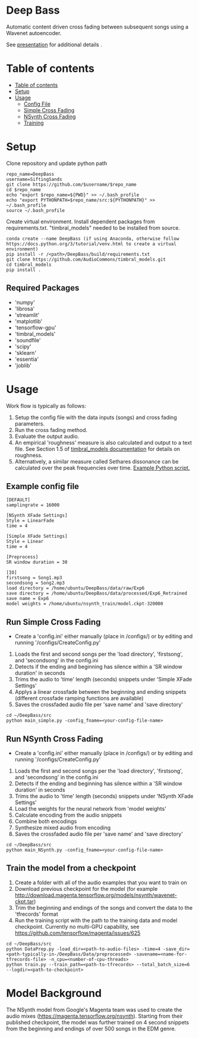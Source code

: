 # Deep Bass
Automatic content driven cross fading between subsequent songs using a Wavenet autoencoder.

See [presentation](http://bit.ly/2DZyzni) for additional details .


Table of contents
=================

<!--ts-->
   * [Table of contents](#table-of-contents)
   * [Setup](#setup)
   * [Usage](#usage)
      * [Config File](#example-config-file)
      * [Simple Cross Fading](#run-simple-cross-fading)
      * [NSynth Cross Fading](#run-nsynth-cross-fading)
      * [Training](#train-the-model-from-a-checkpoint)
<!--te-->

Setup
=====
Clone repository and update python path
```
repo_name=DeepBass 
username=SiftingSands
git clone https://github.com/$username/$repo_name
cd $repo_name
echo "export $repo_name=${PWD}" >> ~/.bash_profile
echo "export PYTHONPATH=$repo_name/src:${PYTHONPATH}" >> ~/.bash_profile
source ~/.bash_profile
```
Create virtual environment. Install dependent packages from requirements.txt. "timbral_models" needed to be installed from source.
```
conda create --name DeepBass (if using Anaconda, otherwise follow https://docs.python.org/3/tutorial/venv.html to create a virtual environment)
pip install -r /<path>/DeepBass/build/requirements.txt
git clone https://github.com/AudioCommons/timbral_models.git
cd timbral_models
pip install .
```

## Required Packages
- 'numpy'
- 'librosa'
- 'streamlit'
- 'matplotlib'
- 'tensorflow-gpu'
- 'timbral_models'
- 'soundfile'
- 'scipy'
- 'sklearn'
- 'essentia'
- 'joblib'

Usage
=====

Work flow is typically as follows:
1. Setup the config file with the data inputs (songs) and cross fading parameters.
2. Run the cross fading method.
3. Evaluate the output audio. 
4. An empirical 'roughness' measure is also calculated and output to a text file. See Section 1.5 of [timbral_models documentation](https://www.audiocommons.org/assets/files/AC-WP5-SURREY-D5.2%20First%20prototype%20of%20timbral%20characterisation%20tools%20for%20semantically%20annotating%20non-musical%20content.pdf) for details on roughness.
5. Alternatively, a similar measure called Sethares dissonance can be calculated over the peak frequencies over time. [Example Python script.](https://gist.github.com/endolith/3066664)

Example config file
-----
```
[DEFAULT]
samplingrate = 16000

[NSynth XFade Settings]
Style = LinearFade
time = 4

[Simple XFade Settings]
Style = Linear
time = 4

[Preprocess]
SR window duration = 30

[IO]
firstsong = Song1.mp3
secondsong = Song2.mp3
load directory = /home/ubuntu/DeepBass/data/raw/Exp6
save directory = /home/ubuntu/DeepBass/data/processed/Exp6_Retrained
save name = Exp6
model weights = /home/ubuntu/nsynth_train/model.ckpt-320000
```

Run Simple Cross Fading
-----
- Create a 'config.ini' either manually (place in /configs/) or by editing and running '/configs/CreateConfig.py'
1. Loads the first and second songs per the 'load directory', 'firstsong', and 'secondsong' in the config.ini
2. Detects if the ending and beginning has silence within a 'SR window duration' in seconds
3. Trims the audio to 'time' length (seconds) snippets under 'Simple XFade Settings'
4. Applys a linear crossfade between the beginning and ending snippets (different crossfade ramping functions are available)
5. Saves the crossfaded audio file per 'save name' and 'save directory'
```
cd ~/DeepBass/src
python main_simple.py -config_fname=<your-config-file-name>
```

Run NSynth Cross Fading
-----
- Create a 'config.ini' either manually (place in /configs/) or by editing and running '/configs/CreateConfig.py'
1. Loads the first and second songs per the 'load directory', 'firstsong', and 'secondsong' in the config.ini
2. Detects if the ending and beginning has silence within a 'SR window duration' in seconds
3. Trims the audio to 'time' length (seconds) snippets under 'NSynth XFade Settings'
4. Load the weights for the neural network from 'model weights'
5. Calculate encoding from the audio snippets
6. Combine both encodings
7. Synthesize mixed audio from encoding
8. Saves the crossfaded audio file per 'save name' and 'save directory'
```
cd ~/DeepBass/src
python main_NSynth.py -config_fname=<your-config-file-name>
```

Train the model from a checkpoint
-----
1. Create a folder with all of the audio examples that you want to train on
2. Download previous checkpoint for the model (for example http://download.magenta.tensorflow.org/models/nsynth/wavenet-ckpt.tar)
3. Trim the beginning and endings of the songs and convert the data to the 'tfrecords' format
4. Run the training script with the path to the training data and model checkpoint. Currently no multi-GPU capability, see https://github.com/tensorflow/magenta/issues/625
```
cd ~/DeepBass/src
python DataPrep.py -load_dir=<path-to-audio-files> -time=4 -save_dir=<path-typically-in-/DeepBass/Data/preprocessed> -savename=<name-for-tfrecords-file> -n_cpu=<number-of-cpu-threads>
python train.py --train_path=<path-to-tfrecords> --total_batch_size=6 --logdir=<path-to-checkpoint>
```

Model Background
=====
The NSynth model from Google's Magenta team was used to create the audio mixes (https://magenta.tensorflow.org/nsynth). Starting from their published checkpoint, the model was further trained on 4 second snippets from the beginning and endings of over 500 songs in the EDM genre. 
